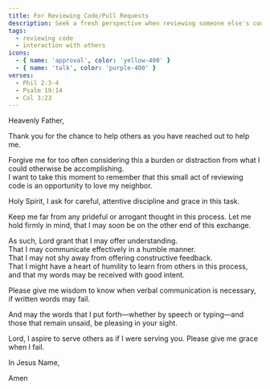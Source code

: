 ```yaml
---
title: For Reviewing Code/Pull Requests
description: Seek a fresh perspective when reviewing someone else's code.
tags:
  - reviewing code
  - interaction with others
icons:
  - { name: 'approval', color: 'yellow-400' }
  - { name: 'talk', color: 'purple-400' }
verses:
  - Phil 2:3-4
  - Psalm 19:14
  - Col 3:23
---
```


Heavenly Father,

Thank you for the chance to help others as you have reached out to help me.

Forgive me for too often considering this a burden or distraction from what I could otherwise be accomplishing.<br/>
I want to take this moment to remember that this small act of reviewing code is an opportunity to love my neighbor.

Holy Spirit, I ask for careful, attentive discipline and grace in this task.

Keep me far from any prideful or arrogant thought in this process.
Let me hold firmly in mind, that I may soon be on the other end of this exchange.

As such, Lord grant that I may offer understanding.<br/>
That I may communicate effectively in a humble manner.<br/>
That I may not shy away from offering constructive feedback.<br/>
That I might have a heart of humility to learn from others in this process, and that my words may be received with good intent.

Please give me wisdom to know when verbal communication is necessary, if written words may fail.

And may the words that I put forth—whether by speech or typing—and those that remain unsaid, be pleasing in your sight.

Lord, I aspire to serve others as if I were serving you. Please give me grace when I fail.

In Jesus Name,

Amen
